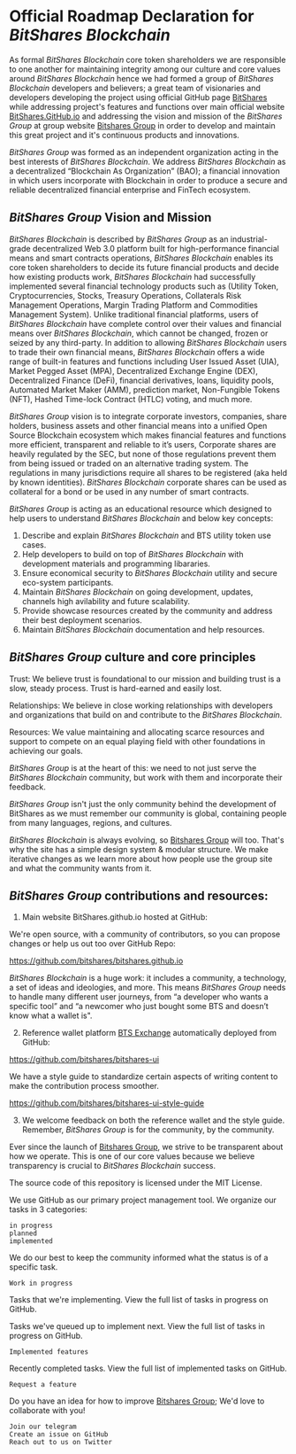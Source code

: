 # Official Roadmap Declaration for *BitShares Blockchain*

As formal *BitShares Blockchain* core token shareholders we are responsible to one another for maintaining integrity among our culture and core values around *BitShares Blockchain* hence we had formed a group of *BitShares Blockchain* developers and believers; a great team of visionaries and developers developing the project using official GitHub page [BitShares](https://github.com/bitshares) while addressing project's features and functions over main official website [BitShares.GitHub.io](https://bitshares.github.io) and addressing the vision and mission of the *BitShares Group* at group website [Bitshares Group](https://BitSharesGroup.org) in order to develop and maintain this great project and it's continuous products and innovations.

*BitShares Group* was formed as an independent organization acting in the best interests of *BitShares Blockchain*. We address *BitShares Blockchain* as a decentralized “Blockchain As Organization” (BAO); a financial innovation in which users incorporate with Blockchain in order to produce a secure and reliable decentralized financial enterprise and FinTech ecosystem.

## *BitShares Group* Vision and Mission

*BitShares Blockchain* is described by *BitShares Group* as an industrial-grade decentralized Web 3.0 platform built for high-performance financial means and smart contracts operations, *BitShares Blockchain* enables its core token shareholders to decide its future financial products and decide how existing products work, *BitShares Blockchain* had successfully implemented several financial technology products such as (Utility Token, Cryptocurrencies, Stocks, Treasury Operations, Collaterals Risk Management Operations, Margin Trading Platform and Commodities Management System). Unlike traditional financial platforms, users of *BitShares Blockchain* have complete control over their values and financial means over *BitShares Blockchain*, which cannot be changed, frozen or seized by any third-party. In addition to allowing *BitShares Blockchain* users to trade their own financial means, *BitShares Blockchain* offers a wide range of built-in features and functions including User Issued Asset (UIA), Market Pegged Asset (MPA), Decentralized Exchange Engine (DEX), Decentralized Finance (DeFi), financial derivatives, loans, liquidity pools, Automated Market Maker (AMM), prediction market, Non-Fungible Tokens (NFT), Hashed Time-lock Contract (HTLC) voting, and much more.

*BitShares Group* vision is to integrate corporate investors, companies, share holders, business assets and other financial means into a unified Open Source Blockchain ecosystem which makes financial features and functions more efficient, transparent and reliable to it’s users, Corporate shares are heavily regulated by the SEC, but none of those regulations prevent them from being issued or traded on an alternative trading system. The regulations in many jurisdictions require all shares to be registered (aka held by known identities). *BitShares Blockchain* corporate shares can be used as collateral for a bond or be used in any number of smart contracts.

*BitShares Group* is acting as an educational resource which designed to help users to understand *BitShares Blockchain* and below key concepts:

1) Describe and explain *BitShares Blockchain* and BTS utility token use cases.
2) Help developers to build on top of *BitShares Blockchain* with development materials and programming libararies. 
3) Ensure economical security to *BitShares Blockchain* utility and secure eco-system participants.
4) Maintain *BitShares Blockchain* on going development, updates, channels high avilability and future scalability.
5) Provide showcase resources created by the community and address their best deployment scenarios.
6) Maintain *BitShares Blockchain* documentation and help resources.

## *BitShares Group* culture and core principles

Trust: We believe trust is foundational to our mission and building trust is a slow, steady process. Trust is hard-earned and easily lost.

Relationships: We believe in close working relationships with developers and organizations that build on and contribute to the *BitShares Blockchain*.

Resources: We value maintaining and allocating scarce resources and support to compete on an equal playing field with other foundations in achieving our goals.

*BitShares Group* is at the heart of this: we need to not just serve the *BitShares Blockchain* community, but work with them and incorporate their feedback. 

*BitShares Group* isn't just the only community behind the development of BitShares as we must remember our community is global, containing people from many languages, regions, and cultures.

*BitShares Blockchain* is always evolving, so [Bitshares Group](https://BitSharesGroup.org) will too. That's why the site has a simple design system & modular structure. We make iterative changes as we learn more about how people use the group site and what the community wants from it.

## *BitShares Group* contributions and resources:

1) Main website BitShares.github.io hosted at GitHub:

We're open source, with a community of contributors, so you can propose changes or help us out too over GitHub Repo:

https://github.com/bitshares/bitshares.github.io

*BitShares Blockchain* is a huge work: it includes a community, a technology, a set of ideas and ideologies, and more. This means *BitShares Group* needs to handle many different user journeys, from “a developer who wants a specific tool” and “a newcomer who just bought some BTS and doesn’t know what a wallet is".

2) Reference wallet platform [BTS Exchange](https://BTS.Exchange) automatically deployed from GitHub: 

https://github.com/bitshares/bitshares-ui

We have a style guide to standardize certain aspects of writing content to make the contribution process smoother.

https://github.com/bitshares/bitshares-ui-style-guide

3) We welcome feedback on both the reference wallet and the style guide. Remember, *BitShares Group* is for the community, by the community.

Ever since the launch of [Bitshares Group](https://BitSharesGroup.org), we strive to be transparent about how we operate. This is one of our core values because we believe transparency is crucial to *BitShares Blockchain* success.

The source code of this repository is licensed under the MIT License.

We use GitHub as our primary project management tool. We organize our tasks in 3 categories:

    in progress
    planned
    implemented

We do our best to keep the community informed what the status is of a specific task.

    Work in progress

Tasks that we're implementing. View the full list of tasks in progress on GitHub.


Tasks we've queued up to implement next. View the full list of tasks in progress on GitHub.

    Implemented features

Recently completed tasks. View the full list of implemented tasks on GitHub.

    Request a feature

Do you have an idea for how to improve [Bitshares Group](https://BitSharesGroup.org); We'd love to collaborate with you!

    Join our telegram
    Create an issue on GitHub
    Reach out to us on Twitter

